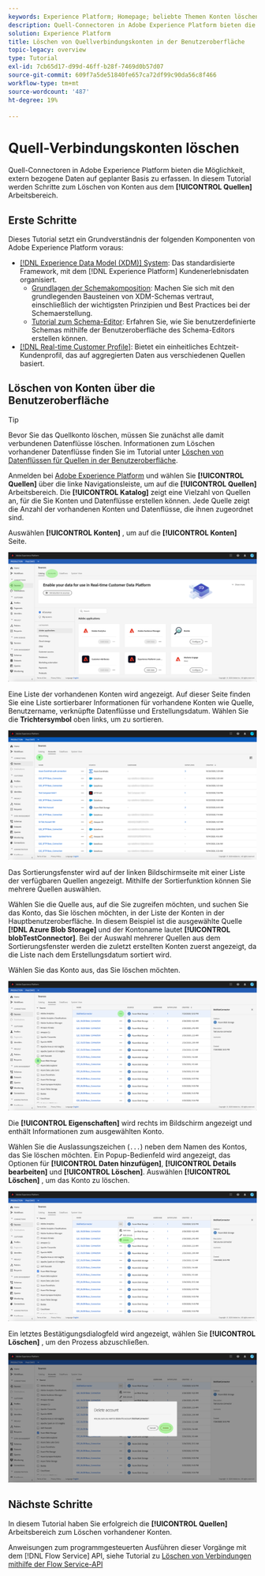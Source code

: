 ```yaml
---
keywords: Experience Platform; Homepage; beliebte Themen Konten löschen
description: Quell-Connectoren in Adobe Experience Platform bieten die Möglichkeit, extern bezogene Daten auf geplanter Basis zu erfassen. In diesem Tutorial werden Schritte zum Löschen von Konten aus dem Arbeitsbereich "Quellen"beschrieben.
solution: Experience Platform
title: Löschen von Quellverbindungskonten in der Benutzeroberfläche
topic-legacy: overview
type: Tutorial
exl-id: 7cb65d17-d99d-46ff-b28f-7469d0b57d07
source-git-commit: 609f7a5de51840fe657ca72df99c90da56c8f466
workflow-type: tm+mt
source-wordcount: '487'
ht-degree: 19%

---
```


# Quell-Verbindungskonten löschen

Quell-Connectoren in Adobe Experience Platform bieten die Möglichkeit, extern bezogene Daten auf geplanter Basis zu erfassen. In diesem Tutorial werden Schritte zum Löschen von Konten aus dem **[!UICONTROL Quellen]** Arbeitsbereich.

## Erste Schritte

Dieses Tutorial setzt ein Grundverständnis der folgenden Komponenten von Adobe Experience Platform voraus:

- [[!DNL Experience Data Model (XDM)] System](../../../xdm/home.md): Das standardisierte Framework, mit dem [!DNL Experience Platform] Kundenerlebnisdaten organisiert.
   - [Grundlagen der Schemakomposition](../../../xdm/schema/composition.md): Machen Sie sich mit den grundlegenden Bausteinen von XDM-Schemas vertraut, einschließlich der wichtigsten Prinzipien und Best Practices bei der Schemaerstellung.
   - [Tutorial zum Schema-Editor](../../../xdm/tutorials/create-schema-ui.md): Erfahren Sie, wie Sie benutzerdefinierte Schemas mithilfe der Benutzeroberfläche des Schema-Editors erstellen können.
- [[!DNL Real-time Customer Profile]](../../../profile/home.md): Bietet ein einheitliches Echtzeit-Kundenprofil, das auf aggregierten Daten aus verschiedenen Quellen basiert.

## Löschen von Konten über die Benutzeroberfläche

>[!TIP]
>
>Bevor Sie das Quellkonto löschen, müssen Sie zunächst alle damit verbundenen Datenflüsse löschen. Informationen zum Löschen vorhandener Datenflüsse finden Sie im Tutorial unter [Löschen von Datenflüssen für Quellen in der Benutzeroberfläche](./delete.md).

Anmelden bei [Adobe Experience Platform](https://platform.adobe.com) und wählen Sie **[!UICONTROL Quellen]** über die linke Navigationsleiste, um auf die **[!UICONTROL Quellen]** Arbeitsbereich. Die **[!UICONTROL Katalog]** zeigt eine Vielzahl von Quellen an, für die Sie Konten und Datenflüsse erstellen können. Jede Quelle zeigt die Anzahl der vorhandenen Konten und Datenflüsse, die ihnen zugeordnet sind.

Auswählen **[!UICONTROL Konten]** , um auf die **[!UICONTROL Konten]** Seite.

![catalog-accounts](../../images/tutorials/delete-accounts/catalog.png)

Eine Liste der vorhandenen Konten wird angezeigt. Auf dieser Seite finden Sie eine Liste sortierbarer Informationen für vorhandene Konten wie Quelle, Benutzername, verknüpfte Datenflüsse und Erstellungsdatum. Wählen Sie die **Trichtersymbol** oben links, um zu sortieren.

![dataflows-list](../../images/tutorials/delete-accounts/accounts.png)

Das Sortierungsfenster wird auf der linken Bildschirmseite mit einer Liste der verfügbaren Quellen angezeigt. Mithilfe der Sortierfunktion können Sie mehrere Quellen auswählen.

Wählen Sie die Quelle aus, auf die Sie zugreifen möchten, und suchen Sie das Konto, das Sie löschen möchten, in der Liste der Konten in der Hauptbenutzeroberfläche. In diesem Beispiel ist die ausgewählte Quelle **[!DNL Azure Blob Storage]** und der Kontoname lautet **[!UICONTROL blobTestConnector]**. Bei der Auswahl mehrerer Quellen aus dem Sortierungsfenster werden die zuletzt erstellten Konten zuerst angezeigt, da die Liste nach dem Erstellungsdatum sortiert wird.

Wählen Sie das Konto aus, das Sie löschen möchten.

![dataflows-sort](../../images/tutorials/delete-accounts/sort.png)

Die **[!UICONTROL Eigenschaften]** wird rechts im Bildschirm angezeigt und enthält Informationen zum ausgewählten Konto.

Wählen Sie die Auslassungszeichen (`...`) neben dem Namen des Kontos, das Sie löschen möchten. Ein Popup-Bedienfeld wird angezeigt, das Optionen für **[!UICONTROL Daten hinzufügen]**, **[!UICONTROL Details bearbeiten]** und **[!UICONTROL Löschen]**. Auswählen **[!UICONTROL Löschen]** , um das Konto zu löschen.

![dataflows-sort](../../images/tutorials/delete-accounts/delete.png)

Ein letztes Bestätigungsdialogfeld wird angezeigt, wählen Sie **[!UICONTROL Löschen]** , um den Prozess abzuschließen.

![löschen](../../images/tutorials/delete-accounts/confirm.png)

## Nächste Schritte

In diesem Tutorial haben Sie erfolgreich die **[!UICONTROL Quellen]** Arbeitsbereich zum Löschen vorhandener Konten.

Anweisungen zum programmgesteuerten Ausführen dieser Vorgänge mit dem [!DNL Flow Service] API, siehe Tutorial zu [Löschen von Verbindungen mithilfe der Flow Service-API](../../tutorials/api/delete.md)

